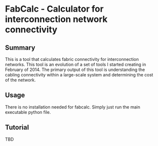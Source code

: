# FabCalc - Calculator for interconnection network connectivity

## Summary

This is a tool that calculates fabric connectivity for interconnection networks. This tool is an evolution of a set of tools I started creating in February of 2014. The primary output of this tool is understanding the cabling connectivity within a large-scale system and determining the cost of the network.

## Usage

There is no installation needed for fabcalc. Simply just run the main executable python file.

## Tutorial
TBD

